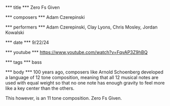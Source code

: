 *** title ***
Zero Fs Given

*** composers ***
Adam Czerepinski

*** performers ***
Adam Czerepinski, Clay Lyons, Chris Mosley, Jordan Kowalski

*** date ***
9/22/24

*** youtube ***
https://www.youtube.com/watch?v=FqvAP3Z9hBQ

*** tags ***
bass

*** body ***
100 years ago, composers like Arnold Schoenberg developed a language of 12 tone composition, meaning that all 12 musical notes are used with equal weight so that no one note has enough gravity to feel more like a key center than the others.

This however, is an 11 tone composition. Zero Fs Given.